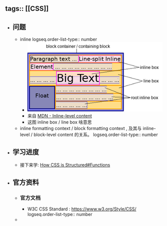 tags:: [[CSS]]
---

- ## 问题
	- inline
	  logseq.order-list-type:: number
		- ![image.png](../assets/image_1740072726689_0.png)
		- 来自 [MDN - Inline-level content](https://developer.mozilla.org/en-US/docs/Glossary/Inline-level_content)
		- 这图 inline  box / line box 啥意思
	- inline formatting context / block formatting context , 及其与 inline-level / block-level content 的关系。
	  logseq.order-list-type:: number
- ## 学习进度
	- 接下来学: [How CSS is Structured#Functions](https://developer.mozilla.org/en-US/docs/Learn/CSS/First_steps/How_CSS_is_structured#functions)
- ## 官方资料
	- ### 官方文档
		- W3C CSS Standard : https://www.w3.org/Style/CSS/
		  logseq.order-list-type:: number
	-